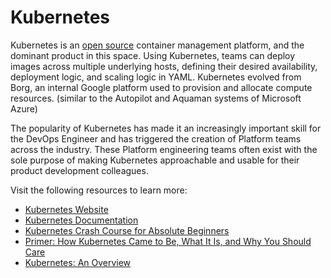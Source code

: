 # Kubernetes

Kubernetes is an [open source](https://github.com/kubernetes/kubernetes) container management platform, and the dominant product in this space. Using Kubernetes, teams can deploy images across multiple underlying hosts, defining their desired availability, deployment logic, and scaling logic in YAML. Kubernetes evolved from Borg, an internal Google platform used to provision and allocate compute resources. (similar to the Autopilot and Aquaman systems of Microsoft Azure)

The popularity of Kubernetes has made it an increasingly important skill for the DevOps Engineer and has triggered the creation of Platform teams across the industry. These Platform engineering teams often exist with the sole purpose of making Kubernetes approachable and usable for their product development colleagues.

Visit the following resources to learn more:

- [Kubernetes Website](https://kubernetes.io/)
- [Kubernetes Documentation](https://kubernetes.io/docs/home/)
- [Kubernetes Crash Course for Absolute Beginners](https://www.youtube.com/watch?v=s_o8dwzRlu4)
- [Primer: How Kubernetes Came to Be, What It Is, and Why You Should Care](https://thenewstack.io/primer-how-kubernetes-came-to-be-what-it-is-and-why-you-should-care/)
- [Kubernetes: An Overview](https://thenewstack.io/kubernetes-an-overview/)
